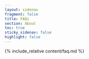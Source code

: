 ```yaml
---
layout: sidenav
fragment: false
title: FAQs
section: About
toc: true
sticky_sidenav: false
highlight: false
---
```


{% include_relative content/faq.md %}
